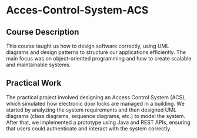 # Acces-Control-System-ACS
## Course Description

This course taught us how to design software correctly, using UML diagrams and design patterns to structure our applications efficiently. The main focus was on object-oriented programming and how to create scalable and maintainable systems.

## Practical Work

The practical project involved designing an Access Control System (ACS), which simulated how electronic door locks are managed in a building. We started by analyzing the system requirements and then designed UML diagrams (class diagrams, sequence diagrams, etc.) to model the system. After that, we implemented a prototype using Java and REST APIs, ensuring that users could authenticate and interact with the system correctly.
